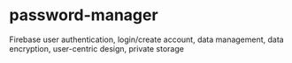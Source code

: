 # password-manager
Firebase user authentication, login/create account, data management, data encryption, user-centric design, private storage
